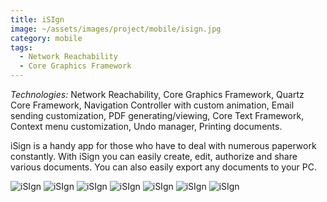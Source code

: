 ```yaml
---
title: iSIgn
image: ~/assets/images/project/mobile/isign.jpg
category: mobile
tags:
  - Network Reachability
  - Core Graphics Framework
---
```


*Technologies:* Network Reachability, Core Graphics Framework, Quartz Core Framework, Navigation Controller with custom animation, Email sending customization, PDF generating/viewing,  Core Text Framework, Context menu customization, Undo manager, Printing documents.

iSign is a handy app for those who have to deal with numerous paperwork constantly. With iSign you can easily create, edit, authorize and share various documents. You can also easily export any documents to your PC.

![iSIgn](~/assets/images/project/mobile/is7.png)
![iSIgn](~/assets/images/project/mobile/is1.png)
![iSIgn](~/assets/images/project/mobile/is2.png)
![iSIgn](~/assets/images/project/mobile/is3.png)
![iSIgn](~/assets/images/project/mobile/is4.png)
![iSIgn](~/assets/images/project/mobile/is5.png)
![iSIgn](~/assets/images/project/mobile/is6.png)
